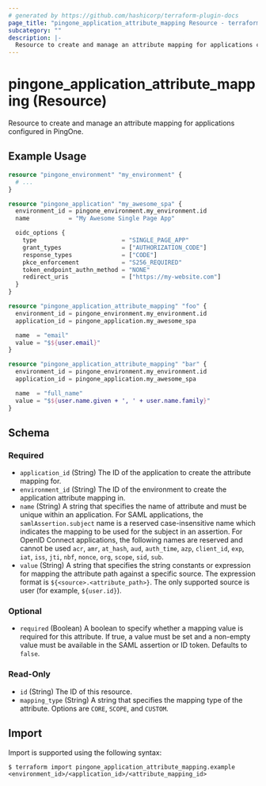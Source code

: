 ```yaml
---
# generated by https://github.com/hashicorp/terraform-plugin-docs
page_title: "pingone_application_attribute_mapping Resource - terraform-provider-pingone"
subcategory: ""
description: |-
  Resource to create and manage an attribute mapping for applications configured in PingOne.
---
```


# pingone_application_attribute_mapping (Resource)

Resource to create and manage an attribute mapping for applications configured in PingOne.

## Example Usage

```terraform
resource "pingone_environment" "my_environment" {
  # ...
}

resource "pingone_application" "my_awesome_spa" {
  environment_id = pingone_environment.my_environment.id
  name           = "My Awesome Single Page App"

  oidc_options {
    type                        = "SINGLE_PAGE_APP"
    grant_types                 = ["AUTHORIZATION_CODE"]
    response_types              = ["CODE"]
    pkce_enforcement            = "S256_REQUIRED"
    token_endpoint_authn_method = "NONE"
    redirect_uris               = ["https://my-website.com"]
  }
}

resource "pingone_application_attribute_mapping" "foo" {
  environment_id = pingone_environment.my_environment.id
  application_id = pingone_application.my_awesome_spa

  name  = "email"
  value = "$${user.email}"
}

resource "pingone_application_attribute_mapping" "bar" {
  environment_id = pingone_environment.my_environment.id
  application_id = pingone_application.my_awesome_spa

  name  = "full_name"
  value = "$${user.name.given + ', ' + user.name.family}"
}
```

<!-- schema generated by tfplugindocs -->
## Schema

### Required

- `application_id` (String) The ID of the application to create the attribute mapping for.
- `environment_id` (String) The ID of the environment to create the application attribute mapping in.
- `name` (String) A string that specifies the name of attribute and must be unique within an application. For SAML applications, the `samlAssertion.subject` name is a reserved case-insensitive name which indicates the mapping to be used for the subject in an assertion. For OpenID Connect applications, the following names are reserved and cannot be used `acr`, `amr`, `at_hash`, `aud`, `auth_time`, `azp`, `client_id`, `exp`, `iat`, `iss`, `jti`, `nbf`, `nonce`, `org`, `scope`, `sid`, `sub`.
- `value` (String) A string that specifies the string constants or expression for mapping the attribute path against a specific source. The expression format is `${<source>.<attribute_path>}`. The only supported source is user (for example, `${user.id}`).

### Optional

- `required` (Boolean) A boolean to specify whether a mapping value is required for this attribute. If true, a value must be set and a non-empty value must be available in the SAML assertion or ID token. Defaults to `false`.

### Read-Only

- `id` (String) The ID of this resource.
- `mapping_type` (String) A string that specifies the mapping type of the attribute. Options are `CORE`, `SCOPE`, and `CUSTOM`.

## Import

Import is supported using the following syntax:

```shell
$ terraform import pingone_application_attribute_mapping.example <environment_id>/<application_id>/<attribute_mapping_id>
```
